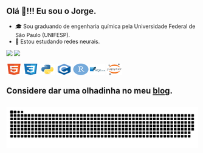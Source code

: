 ## Olá 👋!!! Eu sou o Jorge.

- 🎓 Sou graduando de engenharia química pela Universidade Federal de São Paulo (UNIFESP).
- 🌱 Estou estudando redes neurais. 


<div> 
<img height="200em" src ="https://github-readme-stats.vercel.app/api?username=jorgelum&show_icons=true&theme=moltack"/>
<img height="200em" src = "https://github-readme-stats.vercel.app/api/top-langs/?username=jorgelum&layout=donut-vertical&show_icons=true&theme=moltack"/>  
</div>

<div style="display: inline_block"><br>  
  <img align="center" alt="Jorge-HTML" height="30" width="40" src="https://raw.githubusercontent.com/devicons/devicon/master/icons/html5/html5-original.svg">
  <img align="center" alt="Jorge-CSS" height="30" width="40" src="https://raw.githubusercontent.com/devicons/devicon/master/icons/css3/css3-original.svg">
  <img align="center" alt="Jorge-Python" height="30" width="40" src="https://raw.githubusercontent.com/devicons/devicon/master/icons/python/python-original.svg">
  <img align="center" alt="Jorge-R" height="30" width="40" src="https://raw.githubusercontent.com/devicons/devicon/55609aa5bd817ff167afce0d965585c92040787a/icons/c/c-original.svg">
  <img align="center" alt="Jorge-R" height="30" width="40" src="https://raw.githubusercontent.com/devicons/devicon/55609aa5bd817ff167afce0d965585c92040787a/icons/rstudio/rstudio-plain.svg">
<img align="center" alt="Jorge-SQL" height="30" width="40" src="https://raw.githubusercontent.com/devicons/devicon/55609aa5bd817ff167afce0d965585c92040787a/icons/sqlite/sqlite-original-wordmark.svg">
  <img align="center" alt="Jorge-jupyter" height="30" width="40" src="https://raw.githubusercontent.com/devicons/devicon/55609aa5bd817ff167afce0d965585c92040787a/icons/jupyter/jupyter-original-wordmark.svg">
</div>

##  Considere dar uma olhadinha no meu [blog](jormendes.netlify.app).
## 

 <picture>
  <source media="(prefers-color-scheme: dark)" srcset="https://raw.githubusercontent.com/jorgelum/jorgelum/output/github-contribution-grid-snake-dark.svg">
  <source media="(prefers-color-scheme: light)" srcset="https://raw.githubusercontent.com/jorgelum/jorgelum/output/github-contribution-grid-snake.svg">
  <img alt="github contribution grid snake animation" src="https://raw.githubusercontent.com/jorgelum/jorgelum/output/github-contribution-grid-snake.svg">
</picture>
</div>

